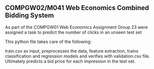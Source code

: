## COMPGW02/M041 Web Economics Combined Bidding System


As part of the COMPGW01 Web Economics Assignment Group 23 were assigned a task to predict the number of clicks in an unseen test set

This python file takes care of the following:

train.csv as input, preprocesses the data, feature extraction, trains classification and regression models and verifies with
validation.csv file. Ultimately predicts a bid price for each impression in the test set.

